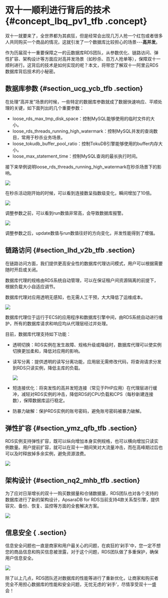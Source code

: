 # 双十一顺利进行背后的技术 {#concept_lbq_pv1_tfb .concept}

双十一就要来了，全世界都为其疯狂，但是经常会出现几万人抢一个红包或者很多人共同购买一个商品的情况，这就引发了一个数据库比较担心的场景---**高并发**。

作为历届双十一重要保障之一的云数据库RDS团队，从参数优化、链路访问、弹性扩容、架构设计等方面应对高并发场景（如秒杀、百万人抢单等），保障双十一顺利进行。这背后的技术是如何实现的呢？本文，将带您了解双十一阿里云RDS数据库背后技术的小秘密。

## 数据库参数 {#section_ucg_ycb_tfb .section}

在处理“高并发”场景的时候，一些特定的数据库参数就成了数据快速响应、平顺处理的关键，如下面列出的几个重要参数：

-   loose\_rds\_max\_tmp\_disk\_space：控制MySQL能够使用的临时文件的大小。
-   loose\_rds\_threads\_running\_high\_watermark：控制MySQL并发的查询数目，常用于秒杀业务场景。
-   loose\_tokudb\_buffer\_pool\_ratio：控制TokuDB引擎能够使用的buffer内存大小。
-   loose\_max\_statement\_time：控制MySQL查询的最长执行时间。

接下来举例说明loose\_rds\_threads\_running\_high\_watermark在秒杀场景下的影响。

![](http://static-aliyun-doc.oss-cn-hangzhou.aliyuncs.com/assets/img/61705/154176472631056_zh-CN.png)

在秒杀活动刚开始的时候，可以看到连接数呈指数级变化，瞬间增加了10倍。

![](http://static-aliyun-doc.oss-cn-hangzhou.aliyuncs.com/assets/img/61705/154176472631057_zh-CN.png)

调整参数之前，可以看到run数值非常高，会导致数据库报警。

![](http://static-aliyun-doc.oss-cn-hangzhou.aliyuncs.com/assets/img/61705/154176472631058_zh-CN.png)

调整参数之后，update数值与run数值往好的方向变化，并发性能得到了增强。

## 链路访问 {#section_lhd_v2b_tfb .section}

在链路访问方面，我们提供更高安全性的数据库代理访问模式，用户可以根据需要随时开启或关闭。

数据库代理的规格由RDS系统自动管理，可以在保证租户间资源隔离的前提下，根据负载大小自适应调节。

数据库代理对应用透明无感知，也无需人工干预，大大降低了运维成本。

![](http://static-aliyun-doc.oss-cn-hangzhou.aliyuncs.com/assets/img/61705/154176472631059_zh-CN.png)

数据库代理位于运行于ECS的应用程序和数据库引擎中间，由RDS系统自动进行维护，所有的数据库请求和响应均从代理层经过并处理。

目前，数据库代理支持如下功能：

-   透明切换：RDS实例在发生故障、规格升级或降级时，数据库代理可以使实例切换更加柔和，降低对应用的影响。
-   读写分离：提供透明的读写分离功能，应用层无需修改代码，将查询请求分发到RDS只读实例，降低主库的负载。

    ![](http://static-aliyun-doc.oss-cn-hangzhou.aliyuncs.com/assets/img/61705/154176472631060_zh-CN.png)

-   短连接优化：将突发性的高并发短连接（常见于PHP应用）在代理层进行缓冲，减轻对RDS实例的冲击，降低RDS的CPU负载和CPS（每秒新建连接数），保障数据库运行稳定。
-   防暴力破解：保护RDS实例的账号密码，避免账号密码被暴力破解。

## 弹性扩容 {#section_ymz_qfb_tfb .section}

RDS实例支持弹性扩容，既可以纵向增加本身实例规格，也可以横向增加只读实例数量。用户提前扩容，就可以在双十一期间笑对大流量冲击，而在高峰期过后也可以及时释放掉多余实例，避免资源浪费。

![](http://static-aliyun-doc.oss-cn-hangzhou.aliyuncs.com/assets/img/61705/154176472631063_zh-CN.png)

## 架构设计 {#section_nq2_mhb_tfb .section}

为了应对日渐增长的双十一购买数据量和仓储数据量，RDS团队也对各个支持的数据库进行了新的架构设计，ApsaraDB for RDS当前支持4款关系型引擎，提供容灾、备份、恢复、监控等方面的全套解决方案。

![](http://static-aliyun-doc.oss-cn-hangzhou.aliyuncs.com/assets/img/61705/154176472631061_zh-CN.png)

## 信息安全 { .section}

信息安全问题也一直是商家和用户最关心的问题，在疯狂的‘剁手’中，您一定不想您的商品信息和购买信息被泄露，对于这个问题，RDS团队做了多重保护，确保用户信息安全。

![](http://static-aliyun-doc.oss-cn-hangzhou.aliyuncs.com/assets/img/61705/154176472731062_zh-CN.png)

除了以上几点，RDS团队还对数据库的性能等进行了重新优化，让商家和购买者完全不用担心数据库的性能和安全问题，无忧无虑的‘剁手’，尽情享受双十一盛会！
